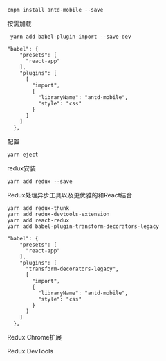 ```
cnpm install antd-mobile --save
```

按需加载

```
 yarn add babel-plugin-import --save-dev
```

```
"babel": {
    "presets": [
      "react-app"
    ],
    "plugins": [
      [
        "import",
        {
          "libraryName": "antd-mobile",
          "style": "css"
        }
      ]
    ]
  },
```

配置

```
yarn eject
```

redux安装

```
yarn add redux --save
```

Redux处理异步工具以及更优雅的和React结合

```
yarn add redux-thunk
yarn add redux-devtools-extension
yarn add react-redux
yarn add babel-plugin-transform-decorators-legacy
```

```
"babel": {
    "presets": [
      "react-app"
    ],
    "plugins": [
      "transform-decorators-legacy",
      [
        "import",
        {
          "libraryName": "antd-mobile",
          "style": "css"
        }
      ]
    ]
  },
```

Redux Chrome扩展

Redux DevTools

